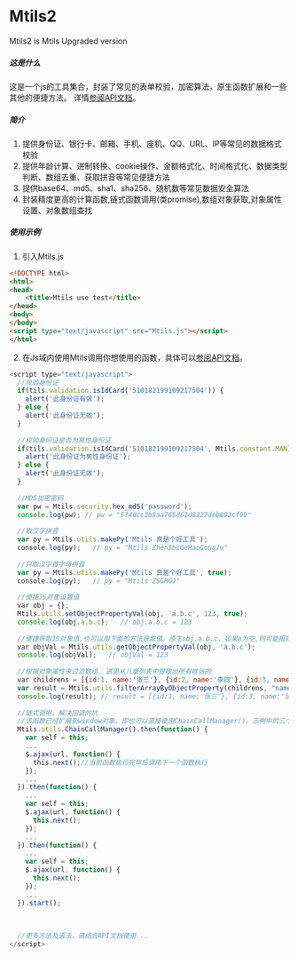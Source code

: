 # Mtils2
Mtils2 is Mtils Upgraded version


##### 这是什么
这是一个js的工具集合，封装了常见的表单校验，加密算法，原生函数扩展和一些其他的便捷方法。
详情[参阅API文档](https://misterchangray.github.io/Mtils2/)。


##### 简介
1. 提供身份证、银行卡、邮箱、手机、座机、QQ、URL、IP等常见的数据格式校验
2. 提供年龄计算、进制转换、cookie操作、金额格式化、时间格式化、数据类型判断、数组去重、获取拼音等常见便捷方法
3. 提供base64、md5、sha1、sha256、随机数等常见数据安全算法
4. 封装精度更高的计算函数,链式函数调用(类promise),数组对象获取,对象属性设置、对象数组查找


##### 使用示例
1. 引入Mtils.js

```html
<!DOCTYPE html>
<html>
<head>
	<title>Mtils use test</title>
</head>
<body>
</body>
<script type="text/javascript" src="Mtils.js"></script>
</html>
```

2. 在Js域内使用Mtils调用你想使用的函数，具体可以[参阅API文档](https://misterchangray.github.io/Mtils2/)。
```js
<script type="text/javascript">
  //校验身份证
  if(tils.validation.isIdCard('510182199109217504')) {
    alert('此身份证有效');  
  } else {
    alert('此身份证无效');
  }
  
  //校验身份证是否为男性身份证
  if(tils.validation.isIdCard('510182199109217504', Mtils.constant.MAN)) {
    alert('此身份证为男性身份证');  
  } else {
    alert('此身份证无效');
  }
  
  //MD5加密密码
  var pw = Mtils.security.hex_md5('password');
  console.log(pw); // pw = "5f4dcc3b5aa765d61d8327deb882cf99"
  
  //取汉字拼音
  var py = Mtils.utils.makePy('Mtils 真是个好工具');
  console.log(py);   // py = "Mtils ZhenShiGeHaoGongJu"
  
  //只取汉字首字母拼音
  var py = Mtils.utils.makePy('Mtils 真是个好工具', true);
  console.log(py);   // py = "Mtils ZSGHGJ"
  
  //便捷JS对象设置值
  var obj = {}; 
  Mtils.utils.setObjectPropertyVal(obj, 'a.b.c', 123, true);
  console.log(obj.a.b.c);   // obj.a.b.c = 123
  
  //便捷获取JS对象值,也可以用下面的方法获取值。原生obj.a.b.c，如果a为空,则可能报错，而获取方法不会报错且可以设置默认值
  var objVal = Mtils.utils.getObjectPropertyVal(obj, 'a.b.c');
  console.log(objVal);   // objVal = 123
  
  //根据对象属性来过滤数组, 这里从儿童列表中提取出所有姓张的
  var childrens = [{id:1, name:'张三'}, {id:2, name:'李四'}, {id:3, name:'张国立'}, {id:4, name:'赵武'}];
  var result = Mtils.utils.filterArrayByObjectProperty(childrens, "name", "张", true);
  console.log(result); // result = [{id:1, name:'张三'}, {id:3, name:'张国立'}]
  
  //链式调用，解决回调的坑
  //该函数已经扩展到window对象，即也可以直接使用ChainCallManager()。示例中的三个ajax将会依次执行。
  Mtils.utils.ChainCallManager().then(function() {
    var self = this;
    ...
    $.ajax(url, function() {
      this.next();//当前函数执行完毕后调用下一个函数执行
    });
    ...
  }).then(function() {
    ...
    var self = this;
    $.ajax(url, function() {
      this.next();
    });
    ...
  }).then(function() {
    ...
    var self = this;
    $.ajax(url, function() {
      this.next();
    });
    ...
  }).start(); 
  
  
 
  //更多方法及语法，请结合API文档使用...
</script>

```

